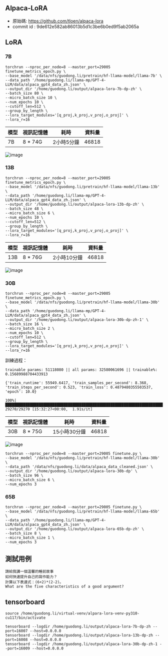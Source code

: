 
## Alpaca-LoRA

- 原始碼: https://github.com/tloen/alpaca-lora
- commit id : 9de612e582ab86013b5d1c3be6b0ed9f5ab2065a





## LoRA


### 7B

```
torchrun --nproc_per_node=8 --master_port=29005 finetune_metrics_epoch.py \
--base_model '/data/nfs/guodong.li/pretrain/hf-llama-model/llama-7b' \
--data_path '/home/guodong.li/llama-mp/GPT-4-LLM/data/alpaca_gpt4_data_zh.json' \
--output_dir '/home/guodong.li/output/alpaca-lora-7b-dp-zh' \
--batch_size 80 \
--micro_batch_size 10 \
--num_epochs 10 \
--cutoff_len=512 \
--group_by_length \
--lora_target_modules='[q_proj,k_proj,v_proj,o_proj]' \
--lora_r=16
```



| 模型 | 視訊記憶體 | 耗時 | 資料量  |
| --- | --- | --- |  --- |
| 7B | 8 * 74G |  2小時5分鐘 | 46818 |

![image](https://github.com/liguodongiot/llm-action/assets/13220186/238d86da-bbda-4944-94e4-49a87284e026)


### 13B




```
torchrun --nproc_per_node=8 --master_port=29005 finetune_metrics_epoch.py \
--base_model '/data/nfs/guodong.li/pretrain/hf-llama-model/llama-13b' \
--data_path '/home/guodong.li/llama-mp/GPT-4-LLM/data/alpaca_gpt4_data_zh.json' \
--output_dir '/home/guodong.li/output/alpaca-lora-13b-dp-zh' \
--batch_size 48 \
--micro_batch_size 6 \
--num_epochs 10 \
--cutoff_len=512 \
--group_by_length \
--lora_target_modules='[q_proj,k_proj,v_proj,o_proj]' \
--lora_r=16
```

| 模型 | 視訊記憶體 | 耗時 | 資料量  |
| --- | --- | --- | --- |
| 13B | 8 * 76G |  2小時10分鐘 | 46818 |

![image](https://github.com/liguodongiot/llm-action/assets/13220186/a66ea4a1-79fb-40d9-8a10-7a9132fde882)


### 30B

```
torchrun --nproc_per_node=8 --master_port=29005 finetune_metrics_epoch.py \
--base_model '/data/nfs/guodong.li/pretrain/hf-llama-model/llama-30b' \
--data_path '/home/guodong.li/llama-mp/GPT-4-LLM/data/alpaca_gpt4_data_zh.json' \
--output_dir '/home/guodong.li/output/alpaca-lora-30b-dp-zh-1' \
--batch_size 16 \
--micro_batch_size 2 \
--num_epochs 10 \
--cutoff_len=512 \
--group_by_length \
--lora_target_modules='[q_proj,k_proj,v_proj,o_proj]' \
--lora_r=16
```

訓練過程：
```
trainable params: 51118080 || all params: 32580061696 || trainable%: 0.15689988704433913

{'train_runtime': 55949.6417, 'train_samples_per_second': 8.368, 'train_steps_per_second': 0.523, 'train_loss': 0.4879480355503537, 'epoch': 10.0}

100%|████████████████████████████████████████████████████████████████████████████████████████████| 29270/29270 [15:32:27<00:00,  1.91s/it]
```



| 模型 | 視訊記憶體 | 耗時 | 資料量  |
| --- | --- | --- | --- |
| 30B | 8 * 75G |  15小時30分鐘 | 46818 |

![image](https://github.com/liguodongiot/llm-action/assets/13220186/303b850c-3332-45aa-968d-bb0f52fa44a6)



```
torchrun --nproc_per_node=8 --master_port=29005 finetune.py \
--base_model '/data/nfs/guodong.li/pretrain/hf-llama-model/llama-30b' \
--data_path '/data/nfs/guodong.li/data/alpaca_data_cleaned.json' \
--output_dir '/home/guodong.li/output/alpaca-lora-30b-dp' \
--batch_size 96 \
--micro_batch_size 6 \
--num_epochs 3 
```



### 65B


```
torchrun --nproc_per_node=8 --master_port=29005 finetune.py \
--base_model '/data/nfs/guodong.li/pretrain/hf-llama-model/llama-65b' \
--data_path '/home/guodong.li/llama-mp/GPT-4-LLM/data/alpaca_gpt4_data_zh.json' \
--output_dir '/home/guodong.li/output/alpaca-lora-65b-dp-zh' \
--batch_size 8 \
--micro_batch_size 1 \
--num_epochs 3 
```

## 測試用例

```
請給我講一個溫馨的睡前故事
如何快速提升自己的寫作能力？
計算以下表達式：(6+2)*(2-2)。
What are the five characteristics of a good argument?
```


## tensorboard

```
source /home/guodong.li/virtual-venv/alpara-lora-venv-py310-cu117/bin/activate

tensorboard --logdir /home/guodong.li/output/alpaca-lora-7b-dp-zh --port=16007 --host=0.0.0.0
tensorboard --logdir /home/guodong.li/output/alpaca-lora-13b-dp-zh --port=16008 --host=0.0.0.0
tensorboard --logdir /home/guodong.li/output/alpaca-lora-30b-dp-zh-1 --port=16009 --host=0.0.0.0
```




